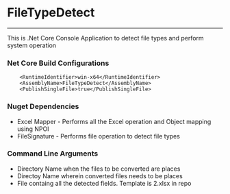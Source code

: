 # FileTypeDetect
----------


This is .Net Core Console Application to detect file types and perform system operation

### Net Core Build Configurations
```
    <RuntimeIdentifier>win-x64</RuntimeIdentifier>
    <AssemblyName>FileTypeDetect</AssemblyName>   
    <PublishSingleFile>true</PublishSingleFile>
```

### Nuget Dependencies
- Excel Mapper - Performs all the Excel operation and Object mapping using NPOI
- FileSignature - Performs file operation to detect file types

### Command Line Arguments
- Directory Name when the files to be converted are places
- Directoy Name wherein converted files needs to be places
- File containg all the detected fields. Template is 2.xlsx in repo


